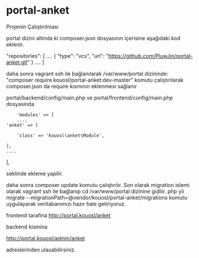 # portal-anket
Projenin Çalıştırılması

portal dizini altinda ki composer.json dosyasının içerisine aşağıdaki kod eklenir.


   "repositories": [
        ....
        {
        "type": "vcs",
        "url": "https://github.com/PluwJin/portal-anket.git"
    }
    ....
    ]

daha sonra vagrant ssh ile bağlanılarak /var/www/portal dizininde:
"composer require kouosl/portal-anket:dev-master" 
komutu çalıştırılarak composer.json da require kısmının eklenmesi sağlanır
 
       
portal/backend/config/main.php ve portal/frontend/config/main.php dosyasinda


        'modules' => [
        ....
    'anket' => [

        'class' => 'kouosl\anket\Module',

    ],
    ....
],



seklinde ekleme yapilir.

daha sonra composer update komutu çalıştırılır.
Son olarak migration islemi olarak vagrant ssh ile bağlanıp  cd /var/www/portal dizinine gidilir.
php yii migrate --migrationPath=@vendor/kouosl/portal-anket/migrations
komutu uygulayarak veritabanımızı hazır hale getiriyoruz.

frontend tarafina http://portal.kouosl/anket

backend kismina

http://portal.kouosl/admin/anket

adreslerinden ulasabilirsiniz.

